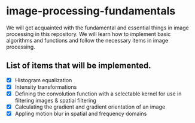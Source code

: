 # image-processing-fundamentals  
We will get acquainted with the fundamental and essential things in image processing in this repository. We will learn how to implement basic algorithms and functions and follow the necessary items in image processing.

## List of items that will be implemented.
- [x] Histogram equalization
- [x] Intensity transformations
- [x] Defining the convolution function with a selectable kernel for use in filtering images & spatial filtering
- [x] Calculating the gradient and  gradient orientation of an image
- [x] Appling motion blur in spatial and frequency domains
